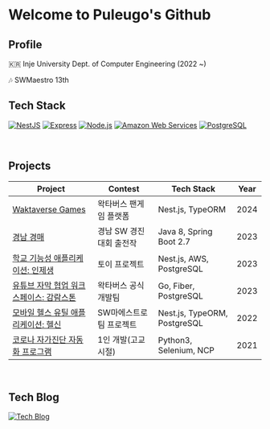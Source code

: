 # Welcome to Puleugo's Github
## Profile

🇰🇷 Inje University Dept. of Computer Engineering  (2022 ~)

🎶 SWMaestro 13th

## Tech Stack
[![NestJS](https://img.shields.io/badge/NestJS-E0234E?style=for-the-badge&logo=nestjs&logoColor=white)](https://nestjs.com/)
[![Express](https://img.shields.io/badge/Express%20js-000000?style=for-the-badge&logo=express&logoColor=white)](https://www.express.com/)
[![Node.js](https://img.shields.io/badge/Node.js-43853D?style=for-the-badge&logo=node-dot-js&logoColor=white)](https://nodejs.org/)
[![Amazon Web Services](https://img.shields.io/badge/Amazon%20Web%20Services-232F3E?style=for-the-badge&logo=amazon-aws&logoColor=white)](https://aws.amazon.com/)
[![PostgreSQL](https://img.shields.io/badge/PostgreSQL-4169E1?style=for-the-badge&logo=postgresql&logoColor=white)](https://www.postgresql.org/)


<br/>

## Projects
| Project                                              | Contest                                            | Tech Stack           | Year |
|------------------------------------------------------|----------------------------------------------------|--------------------|------|
| [Waktaverse Games](https://waktaverse.games/) | 왁타버스 팬게임 플랫폼 | Nest.js, TypeORM | 2024 |
| [경남 경매](https://github.com/gyeongnam-gyeongmae/server) | 경남 SW 경진대회 출전작 | Java 8, Spring Boot 2.7 | 2023 |
| [학교 기능성 애플리케이션: 인제생](https://github.com/puleugo/IJS) | 토이 프로젝트 | Nest.js, AWS, PostgreSQL | 2023 |
| [유튜브 자막 협업 워크스페이스: 감람스톤](https://gamramstone.wesub.io/) | 왁타버스 공식 개발팀 | Go, Fiber, PostgreSQL | 2023 |
| [모바일 헬스 유틸 애플리케이션: 헬신](https://play.google.com/store/apps/details?id=life.healthy.be) | SW마에스트로 팀 프로젝트 | Nest.js, TypeORM, PostgreSQL | 2022 |
| [코로나 자가진단 자동화 프로그램](https://github.com/puleugo/covid-19-eduro-self-diagnosis-program) | 1인 개발(고교 시절) | Python3, Selenium, NCP | 2021 |


<br/>

## Tech Blog
[![Tech Blog](https://img.shields.io/badge/Tech%20Blog-FF5722?style=for-the-badge&logo=Tistory&logoColor=white&link=https://puleugo.tistory.com)](https://puleugo.tistory.com/)

<br/>

